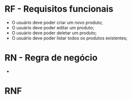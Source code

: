 # RF - Requisitos funcionais
- O usuário deve poder criar um novo produto;
- O usuário deve poder editar um produto;
- O usuário deve poder deletar um produto;
- O usuário deve poder listar todos os produtos existentes;

# RN - Regra de negócio
- 

# RNF